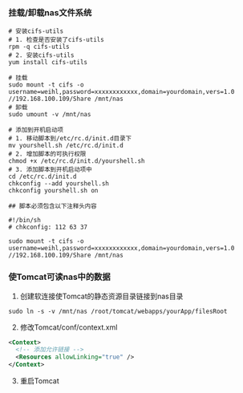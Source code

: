 ### 挂载/卸载nas文件系统
```shell
# 安装cifs-utils
# 1. 检查是否安装了cifs-utils
rpm -q cifs-utils
# 2. 安装cifs-utils
yum install cifs-utils

# 挂载
sudo mount -t cifs -o username=weihl,password=xxxxxxxxxxxx,domain=yourdomain,vers=1.0 //192.168.100.109/Share /mnt/nas
# 卸载
sudo umount -v /mnt/nas

# 添加到开机启动项
# 1. 移动脚本到/etc/rc.d/init.d目录下
mv yourshell.sh /etc/rc.d/init.d
# 2. 增加脚本的可执行权限
chmod +x /etc/rc.d/init.d/yourshell.sh
# 3. 添加脚本到开机启动项中
cd /etc/rc.d/init.d
chkconfig --add yourshell.sh
chkconfig yourshell.sh on

## 脚本必须包含以下注释头内容

#!/bin/sh
# chkconfig: 112 63 37

sudo mount -t cifs -o username=weihl,password=xxxxxxxxxxxx,domain=yourdomain,vers=1.0 //192.168.100.109/Share /mnt/nas

```

### 使Tomcat可读nas中的数据
1. 创建软连接使Tomcat的静态资源目录链接到nas目录
```shell
sudo ln -s -v /mnt/nas /root/tomcat/webapps/yourApp/filesRoot
```
2. 修改Tomcat/conf/context.xml
```xml
<Context>
  <!-- 添加允许链接 -->
  <Resources allowLinking="true" />
</Context>
```
3. 重启Tomcat
